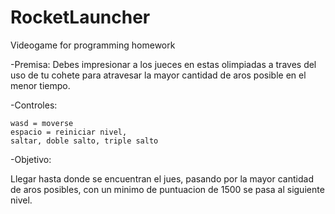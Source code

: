 # RocketLauncher
Videogame for programming homework

-Premisa: Debes impresionar a los jueces en estas olimpiadas a traves del uso de tu cohete para atravesar la mayor cantidad de aros posible en el menor tiempo.

-Controles: 

	wasd = moverse
	espacio = reiniciar nivel,
	saltar, doble salto, triple salto
	    
	    
-Objetivo:

Llegar hasta donde se encuentran el jues, pasando por la mayor cantidad de aros posibles, con un minimo de puntuacion de 1500 se pasa al siguiente nivel.



